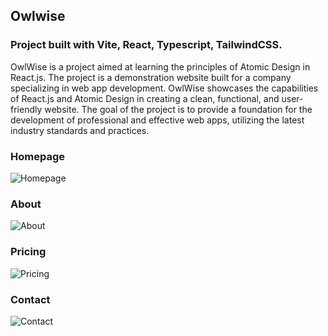 ## Owlwise

### Project built with Vite, React, Typescript, TailwindCSS.

OwlWise is a project aimed at learning the principles of Atomic Design in React.js. The project is a demonstration website built for a company specializing in web app development. OwlWise showcases the capabilities of React.js and Atomic Design in creating a clean, functional, and user-friendly website. The goal of the project is to provide a foundation for the development of professional and effective web apps, utilizing the latest industry standards and practices.

### Homepage

![Homepage](https://user-images.githubusercontent.com/25328873/218307459-572070db-780e-4a49-8d00-95051f38ba99.jpeg)



### About

![About](https://user-images.githubusercontent.com/25328873/218307498-522ce131-fe80-4c2e-990f-3a99357cf863.jpeg)



### Pricing

![Pricing](https://user-images.githubusercontent.com/25328873/218307508-8fe110fc-ad84-4ab1-8b53-20739621d060.jpeg)



### Contact

![Contact](https://user-images.githubusercontent.com/25328873/218307522-d8e8cf60-01e3-4da2-b948-554254ee4897.jpeg)
